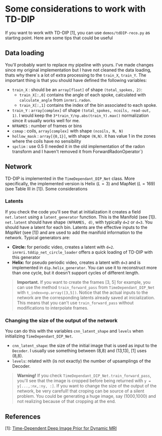 # Some considerations to work with TD-DIP 

If you want to work with TD-DIP [1], you can use `demos/tdDIP-reco.py` as starting point. Here are some tips that could be useful

## Data loading 

You'll probably want to replace my pipeline with yours. I've made changes since my original implementation but I have not cleaned the data loading, thats why there´s a lot of extra processing to the `train_X`, `train_Y`. The important thing is that you should have defined the following variables: 

- `train_X` : should be an `array[float]` of shape `(total_spokes, 2)`: 
  - `train_X[:,0]` contains the angle of each spoke, calculated with `calculate_angle` from `inrmri.radon`.
  - `train_X[:,1]` contains the index of the bin associated to each spoke.
- `train_Y` : `array[complex]` of shape `(total_spokes, ncoils, read-out, 1)`. I would keep the `3*train_Y/np.abs(train_Y).max()` normalization since it usually works well for me.
- `NFRAMES` : number of frames or bins
- `csmap` : coils, `array[complex]` with shape `(ncoils, N, N)`
- `hollow_mask` : `array[{0,1}]`, with shape `(N,N)`. it has value 1 in the zones where the coils have no sensibility
- `spclim` : use 0.5 (I needed it in the old implementation of the radon transform and I haven't removed it from  ForwardRadonOperator`)

## Network 

TD-DIP is implemented in the `TimeDependant_DIP_Net` class. More specifically, the implemented version is Helix ($L=3$) and MapNet ($L=169$) (see Table III in [1]). Some considerations

### Latents

If you check the code you'll see that at initialization it creates a field `net.latent` using a `latent_generator` function. This is the Manifold (see [1]). `net.latent` should have shape `(NFRAMES, d)`, with typically `d=2` or `d=3`. You should have a latent for each bin. Latents are the effective inputs to the *MapNet* (see [1]) and are used to add the manifold information to the network. Typical generators are:
- **Circle:** for periodic video, creates a latent with `d=2`. `inrmri.tddip_net_circle_loader` offers a quick loading of TD-DIP with this generator
- **Helix:** for pseudo periodic video, creates a latent with `d=3` and is implemented in `dip.helix_generator`. You can use it to reconstruct more than one cycle, but it doesn't support cycles of different length.

> **Important.** If you want to create the frames [3, 5] for example, you can use the method `train_forward_pass` from `TimeDependant_DIP_Net` with `t_index=np.array([3,5])`. Notice that the actual inputs to the network are the corresponding latents already saved at inicialization. This means that you can't use `train_forward_pass` without modifications to interpolate frames.

### Changing the size of the output of the network

You can do this with the variables `cnn_latent_shape` and `levels` when initializing `TimeDependant_DIP_Net`. 
- `cnn_latent_shape`: the size of the initial image that is used as input to the `Decoder`. I usually use something between (8,8) and (13,13), [1] uses (8,8).
- `levels`: related with (is not exactly) the number of upsamplings of the Decoder.


> **Warning!** If you check `TimeDependant_DIP_Net.train_forward_pass`, you'll see that the image is cropped before being returned with `y = y[...,:nx,:ny, :]`. If you want to change the size of the output of the network, be very carefull! that croping can be source of a silent problem. You could be generating a huge image, say (1000,1000) and not realizing because of that cropping at the end.

## References 

[1]: [Time-Dependent Deep Image Prior for Dynamic MRI](https://ieeexplore.ieee.org/stamp/stamp.jsp?arnumber=9442767)